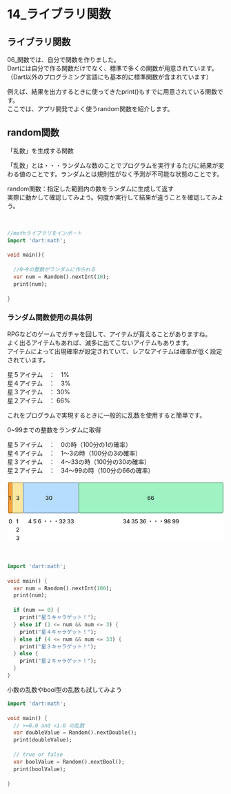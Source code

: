 # **14_ライブラリ関数**

## **ライブラリ関数**

06_関数では、自分で関数を作りました。  
Dartには自分で作る関数だけでなく、標準で多くの関数が用意されています。  
（Dart以外のプログラミング言語にも基本的に標準関数が含まれています）  

例えば、結果を出力するときに使ってきたprint()もすでに用意されている関数です。  
ここでは、アプリ開発でよく使うrandom関数を紹介します。

## **random関数**  

「乱数」を生成する関数

「乱数」とは・・・ランダムな数のことでプログラムを実行するたびに結果が変わる値のことです。ランダムとは規則性がなく予測が不可能な状態のことです。  

random関数：指定した範囲内の数をランダムに生成して返す  
実際に動かして確認してみよう。何度か実行して結果が違うことを確認してみよう。

<br>

```dart
//mathライブラリをインポート
import 'dart:math';

void main(){

  //0~9の整数がランダムに作られる
  var num = Random().nextInt(10);
  print(num);

}

```

### **ランダム関数使用の具体例**

RPGなどのゲームでガチャを回して、アイテムが貰えることがありますね。  
よく出るアイテムもあれば、滅多に出てこないアイテムもあります。  
アイテムによって出現確率が設定されていて、レアなアイテムは確率が低く設定されています。

星５アイテム　：　1%  
星４アイテム　：　3%  
星３アイテム　： 30%  
星２アイテム　： 66%  

これをプログラムで実現するときに一般的に乱数を使用すると簡単です。  

0~99までの整数をランダムに取得  

星５アイテム　：　0の時（100分の1の確率）  
星４アイテム　：　1〜3の時（100分の3の確率）  
星３アイテム　：　4〜33の時（100分の30の確率）  
星２アイテム　：　34〜99の時（100分の66の確率）  

![lib](img/11_math1-1.png)

<br>

```dart
import 'dart:math';

void main() {
  var num = Random().nextInt(100);
  print(num);

  if (num == 0) {
    print("星５キャラゲット！");
  } else if (1 <= num && num <= 3) {
    print("星４キャラゲット！");
  } else if (4 <= num && num <= 33) {
    print("星３キャラゲット！");
  } else {
    print("星２キャラゲット！");
  }
}

```

小数の乱数やbool型の乱数も試してみよう

```dart
import 'dart:math';

void main() {
  // >=0.0 and <1.0 の乱数
  var doubleValue = Random().nextDouble();
  print(doubleValue);

  // true or false
  var boolValue = Random().nextBool();
  print(boolValue);

}

```
